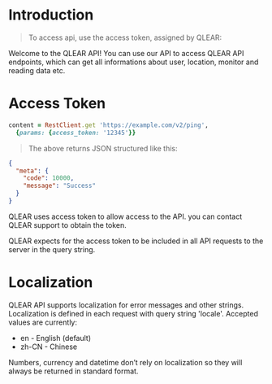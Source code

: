 # Introduction
> To access api, use the access token, assigned by QLEAR:

Welcome to the QLEAR API! You can use our API to access QLEAR API endpoints, which can get all informations about user, location, monitor and reading data etc.

# Access Token


```ruby
content = RestClient.get 'https://example.com/v2/ping',
  {params: {access_token: '12345'}}
```

> The above returns JSON structured like this:

```json
{
  "meta": {
    "code": 10000,
    "message": "Success"
  }
}
```

QLEAR uses access token to allow access to the API. you can contact QLEAR support to obtain the token.

QLEAR expects for the access token to be included in all API requests to the server in the query string.

# Localization

QLEAR API supports localization for error messages and other strings. Localization is defined in each request with query string 'locale'. Accepted values are currently:

* en    - English (default)
* zh-CN - Chinese

Numbers, currency and datetime don’t rely on localization so they will always be returned in standard format.